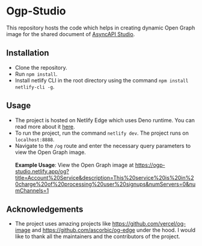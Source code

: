 # Ogp-Studio 
This repository hosts the code which helps in creating dynamic Open Graph image for the shared document of [AsyncAPI Studio](https://github.com/asyncapi/studio).

## Installation
- Clone the repository.
- Run `npm install`.
- Install netlify CLI in the root directory using the command ``npm install netlify-cli -g``.

## Usage
- The project is hosted on Netlify Edge which uses Deno runtime. You can read more about it [here](https://docs.netlify.com/edge-functions/overview/).
- To run the project, run the command ``netlify dev``. The project runs on ``localhost:8888``.
- Navigate to the ``/og`` route and enter the necessary query parameters to view the Open Graph image. <br /> <br />
**Example Usage**: View the Open Graph image at https://ogp-studio.netlify.app/og?title=Account%20Service&description=This%20service%20is%20in%20charge%20of%20processing%20user%20signups&numServers=0&numChannels=1

## Acknowledgements
- The project uses amazing projects like https://github.com/vercel/og-image and https://github.com/ascorbic/og-edge under the hood. I would like to thank all the maintainers and the contributors of the project.
